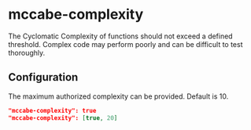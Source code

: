 # mccabe-complexity

The Cyclomatic Complexity of functions should not exceed a defined threshold. Complex code may perform poorly and can be difficult to test thoroughly.

## Configuration
The maximum authorized complexity can be provided. Default is 10.
```json
"mccabe-complexity": true
"mccabe-complexity": [true, 20]
```